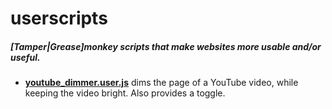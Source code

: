 # userscripts

##### [Tamper|Grease]monkey scripts that make websites more usable and/or useful.

* **[youtube_dimmer.user.js](http://github.com/nkantar/userscripts/blob/master/youtube_dimmer.user.js)** dims the page of a YouTube video, while keeping the video bright. Also provides a toggle.
